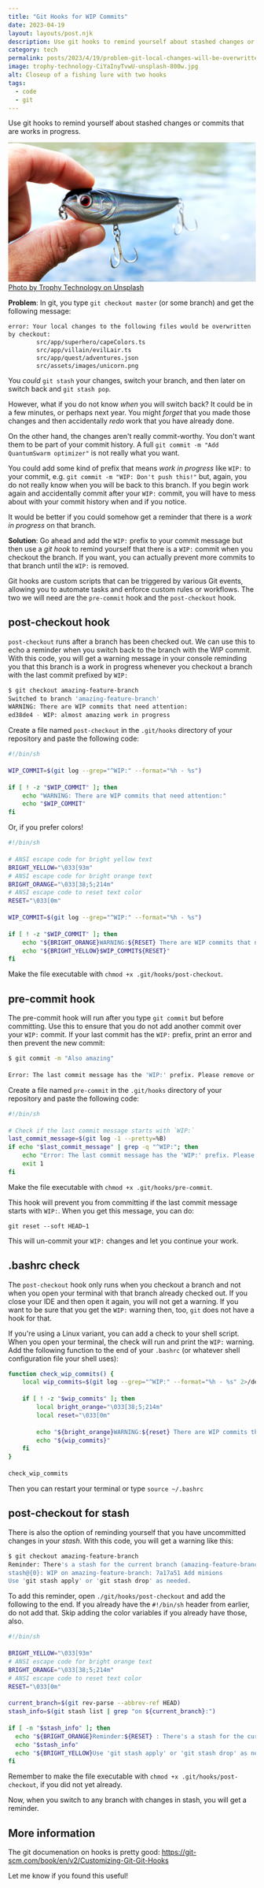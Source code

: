 ```yaml
---
title: "Git Hooks for WIP Commits"
date: 2023-04-19
layout: layouts/post.njk
description: Use git hooks to remind yourself about stashed changes or commits that are works in progress.
category: tech
permalink: posts/2023/4/19/problem-git-local-changes-will-be-overwritten-but-you-do-not-want-to-git-stash/index.html
image: trophy-technology-CiYaInyTvwU-unsplash-800w.jpg
alt: Closeup of a fishing lure with two hooks
tags:
  - code
  - git
---
```


Use git hooks to remind yourself about stashed changes or commits that are works in progress.

![Closeup of a fishing lure with two hooks](/images/trophy-technology-CiYaInyTvwU-unsplash.jpg) [Photo by Trophy Technology on Unsplash](https://unsplash.com/es/@trophytechnology?utm_source=unsplash&utm_medium=referral&utm_content=creditCopyText)

**Problem**: In git, you type `git checkout master` (or some branch) and get the following message:

```text
error: Your local changes to the following files would be overwritten by checkout:
        src/app/superhero/capeColors.ts
        src/app/villain/evilLair.ts
        src/app/quest/adventures.json
        src/assets/images/unicorn.png
```

You _could_ `git stash` your changes, switch your branch, and then later on switch back and `git stash pop`.

However, what if you do not know _when_ you will switch back? It could be in a few minutes, or perhaps next year. You might _forget_ that you made those changes and then accidentally _redo_ work that you have already done.

On the other hand, the changes aren't really commit-worthy. You don't want them to be part of your commit history. A full `git commit -m "Add QuantumSwarm optimizer"` is not really what you want.

You could add some kind of prefix that means _work in progress_ like `WIP:` to your commit, e.g. `git commit -m "WIP: Don't push this!"` but, again, you do not really know when you will be back to this branch. If you begin work again and accidentally commit after your `WIP:` commit, you will have to mess about with your commit history when and if you notice.

It would be better if you could somehow get a reminder that there is a _work in progress_ on that branch.

**Solution**: Go ahead and add the `WIP:` prefix to your commit message but then use a _git hook_ to remind yourself that there is a `WIP:` commit when you checkout the branch. If you want, you can actually prevent more commits to that branch until the `WIP:` is removed.

Git hooks are custom scripts that can be triggered by various Git events, allowing you to automate tasks and enforce custom rules or workflows. The two we will need are the `pre-commit` hook and the `post-checkout` hook.

## post-checkout hook

`post-checkout` runs after a branch has been checked out. We can use this to echo a reminder when you switch back to the branch with the WIP commit. With this code, you will get a warning message in your console reminding you that this branch is a work in progress whenever you checkout a branch with the last commit prefixed by `WIP:`

```bash
$ git checkout amazing-feature-branch
Switched to branch 'amazing-feature-branch'
WARNING: There are WIP commits that need attention:
ed38de4 - WIP: almost amazing work in progress
```

Create a file named `post-checkout` in the `.git/hooks` directory of your repository and paste the following code:

```bash
#!/bin/sh

WIP_COMMIT=$(git log --grep="^WIP:" --format="%h - %s")

if [ ! -z "$WIP_COMMIT" ]; then
    echo "WARNING: There are WIP commits that need attention:"
    echo "$WIP_COMMIT"
fi
```

Or, if you prefer colors!

```bash
#!/bin/sh

# ANSI escape code for bright yellow text
BRIGHT_YELLOW="\033[93m"
# ANSI escape code for bright orange text
BRIGHT_ORANGE="\033[38;5;214m"
# ANSI escape code to reset text color
RESET="\033[0m"

WIP_COMMIT=$(git log --grep="^WIP:" --format="%h - %s")

if [ ! -z "$WIP_COMMIT" ]; then
    echo "${BRIGHT_ORANGE}WARNING:${RESET} There are WIP commits that need attention:"
    echo "${BRIGHT_YELLOW}$WIP_COMMIT${RESET}"
fi
```

Make the file executable with `chmod +x .git/hooks/post-checkout`.

## pre-commit hook

The pre-commit hook will run after you type `git commit` but before committing. Use this to ensure that you do not add another commit over your `WIP:` commit. If your last commit has the `WIP:` prefix, print an error and then prevent the new commit:

```bash
$ git commit -m "Also amazing"

Error: The last commit message has the 'WIP:' prefix. Please remove or amend the commit before proceeding.
```

Create a file named `pre-commit` in the `.git/hooks` directory of your repository and paste the following code:

```bash
#!/bin/sh

# Check if the last commit message starts with `WIP:`
last_commit_message=$(git log -1 --pretty=%B)
if echo "$last_commit_message" | grep -q "^WIP:"; then
    echo "Error: The last commit message has the 'WIP:' prefix. Please remove or amend the commit before proceeding."
    exit 1
fi
```

Make the file executable with `chmod +x .git/hooks/pre-commit`.

This hook will prevent you from committing if the last commit message starts with `WIP:`. When you get this message, you can do:

```
git reset --soft HEAD~1
```

This will un-commit your `WIP:` changes and let you continue your work.

## .bashrc check

The `post-checkout` hook only runs when you checkout a branch and not when you open your terminal with that branch already checked out. If you close your IDE and then open it again, you will not get a warning. If you want to be sure that you get the `WIP:` warning then, too, `git` does not have a hook for that.

If you're using a Linux variant, you can add a check to your shell script. When you open your terminal, the check will run and print the `WIP:` warning. Add the following function to the end of your `.bashrc` (or whatever shell configuration file your shell uses):

```bash
function check_wip_commits() {
    local wip_commits=$(git log --grep="^WIP:" --format="%h - %s" 2>/dev/null)

    if [ ! -z "$wip_commits" ]; then
        local bright_orange="\033[38;5;214m"
        local reset="\033[0m"

        echo "${bright_orange}WARNING:${reset} There are WIP commits that need attention:"
        echo "${wip_commits}"
    fi
}

check_wip_commits
```

Then you can restart your terminal or type `source ~/.bashrc`

## post-checkout for stash

There is also the option of reminding yourself that you have uncommitted changes in your _stash_. With this code, you will get a warning like this:

```bash
$ git checkout amazing-feature-branch
Reminder: There's a stash for the current branch (amazing-feature-branch):
stash@{0}: WIP on amazing-feature-branch: 7a17a51 Add minions
Use 'git stash apply' or 'git stash drop' as needed.
```

To add this reminder, open `./git/hooks/post-checkout` and add the following to the end. If you already have the `#!/bin/sh` header from earlier, do not add that. Skip adding the color variables if you already have those, also.

```bash
#!/bin/sh

BRIGHT_YELLOW="\033[93m"
# ANSI escape code for bright orange text
BRIGHT_ORANGE="\033[38;5;214m"
# ANSI escape code to reset text color
RESET="\033[0m"

current_branch=$(git rev-parse --abbrev-ref HEAD)
stash_info=$(git stash list | grep "on ${current_branch}:")

if [ -n "$stash_info" ]; then
  echo "${BRIGHT_ORANGE}Reminder:${RESET} : There's a stash for the current branch ($current_branch)"
  echo "$stash_info"
  echo "${BRIGHT_YELLOW}Use 'git stash apply' or 'git stash drop' as needed.${RESET}"
fi
```

Remember to make the file executable with `chmod +x .git/hooks/post-checkout`,
if you did not yet already.

Now, when you switch to any branch with changes in stash, you will get a reminder.

## More information

The git documenation on hooks is pretty good: <https://git-scm.com/book/en/v2/Customizing-Git-Git-Hooks>

Let me know if you found this useful!
